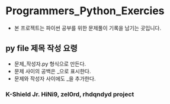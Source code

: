 # Programmers_Python_Exercies
- 본 프로젝트는 파이썬 공부를 위한 문제풀이 기록을 남기는 곳입니다.



## py file 제목 작성 요령
- 문제_작성자.py 형식으로 만든다.
- 문제 사이의 공백은 _으로 표시한다.
- 문제와 작성자 사이에도 _을 추가한다.



### K-Shield Jr. HiNi9, zel0rd, rhdqndyd project
